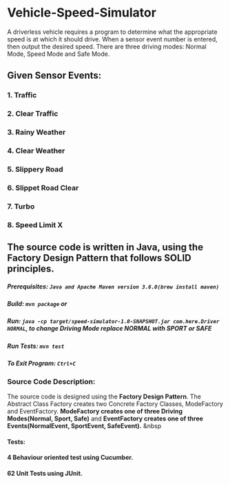 # Vehicle-Speed-Simulator
A driverless vehicle requires a program to determine what the appropriate speed is at which it should drive. When a sensor event number is entered, then output the desired speed. There are three driving modes: Normal Mode, Speed Mode and Safe Mode. 

## Given Sensor Events:
### 1. Traffic 
### 2. Clear Traffic
### 3. Rainy Weather
### 4. Clear Weather
### 5. Slippery Road
### 6. Slippet Road Clear
### 7. Turbo
### 8. Speed Limit X

## The source code is written in Java, using the Factory Design Pattern that follows SOLID principles.

##### Prerequisites: `Java and Apache Maven version 3.6.0(brew install maven)`

##### Build: `mvn package` or 

##### Run: `java -cp target/speed-simulator-1.0-SNAPSHOT.jar com.here.Driver NORMAL`, to change Driving Mode replace NORMAL with SPORT or SAFE

##### Run Tests: `mvn test`

##### To Exit Program: `Ctrl+C`

### Source Code Description: 
The source code is designed using the **Factory Design Pattern**. The Abstract Class Factory creates two Concrete Factory Classes, ModeFactory and EventFactory. 
**ModeFactory creates one of three Driving Modes(Normal, Sport, Safe)** and **EventFactory creates one of three Events(NormalEvent, SportEvent, SafeEvent).**
&nbsp

#### Tests:
#### 4 Behaviour oriented test using Cucumber.
#### 62 Unit Tests using JUnit.
